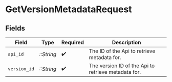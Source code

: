 # GetVersionMetadataRequest


## Fields

| Field                                               | Type                                                | Required                                            | Description                                         |
| --------------------------------------------------- | --------------------------------------------------- | --------------------------------------------------- | --------------------------------------------------- |
| `api_id`                                            | *::String*                                          | :heavy_check_mark:                                  | The ID of the Api to retrieve metadata for.         |
| `version_id`                                        | *::String*                                          | :heavy_check_mark:                                  | The version ID of the Api to retrieve metadata for. |